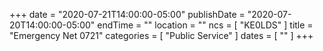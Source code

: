 +++
date = "2020-07-21T14:00:00-05:00"
publishDate = "2020-07-20T14:00:00-05:00"
endTime = ""
location = ""
ncs = [ "KE0LDS" ]
title = "Emergency Net 0721"
categories = [ "Public Service" ]
dates = [ "" ]
+++
